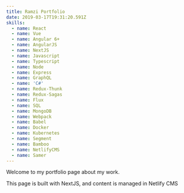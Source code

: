 ```yaml
---
title: Ramzi Portfolio
date: 2019-03-17T19:31:20.591Z
skills:
  - name: React
  - name: Vue
  - name: Angular 6+
  - name: AngularJS
  - name: NextJS
  - name: Javascript
  - name: Typescript
  - name: Node
  - name: Express
  - name: GraphQL
  - name: 'C#'
  - name: Redux-Thunk
  - name: Redux-Sagas
  - name: Flux
  - name: SQL
  - name: MongoDB
  - name: Webpack
  - name: Babel
  - name: Docker
  - name: Kubernetes
  - name: Segment
  - name: Bamboo
  - name: NetlifyCMS
  - name: Samer
---
```


Welcome to my portfolio page about my work.

This page is built with NextJS, and content is managed in Netlify CMS
